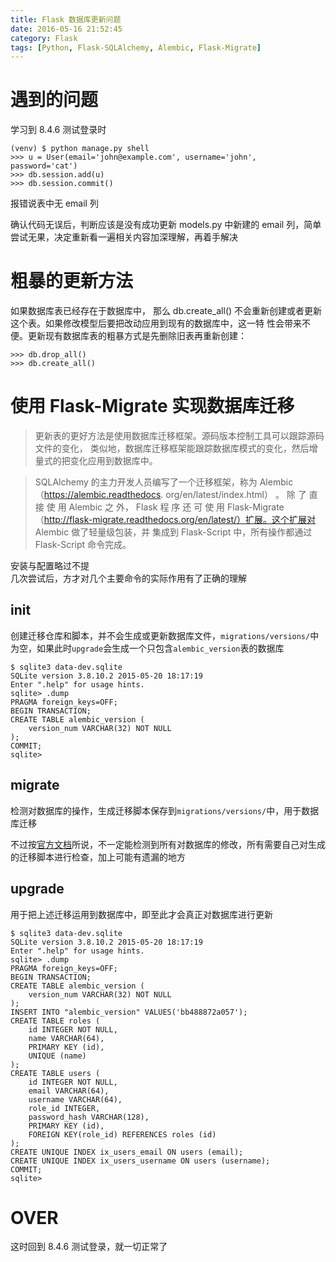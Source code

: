 ```yaml
---
title: Flask 数据库更新问题
date: 2016-05-16 21:52:45
category: Flask
tags: [Python, Flask-SQLAlchemy, Alembic, Flask-Migrate]
---
```




# 遇到的问题

学习到 8.4.6 测试登录时

```
(venv) $ python manage.py shell 
>>> u = User(email='john@example.com', username='john', password='cat') 
>>> db.session.add(u) 
>>> db.session.commit()
```
报错说表中无 email 列

确认代码无误后，判断应该是没有成功更新 models.py 中新建的 email 列，简单尝试无果，决定重新看一遍相关内容加深理解，再着手解决

# 粗暴的更新方法

如果数据库表已经存在于数据库中， 那么 db.create_all() 不会重新创建或者更新这个表。如果修改模型后要把改动应用到现有的数据库中，这一特 性会带来不便。更新现有数据库表的粗暴方式是先删除旧表再重新创建：

```
>>> db.drop_all() 
>>> db.create_all()
```

# 使用 Flask-Migrate 实现数据库迁移

> 更新表的更好方法是使用数据库迁移框架。源码版本控制工具可以跟踪源码文件的变化， 类似地，数据库迁移框架能跟踪数据库模式的变化，然后增量式的把变化应用到数据库中。

> SQLAlchemy 的主力开发人员编写了一个迁移框架，称为 Alembic（https://alembic.readthedocs. org/en/latest/index.html） 。 除 了 直 接 使 用 Alembic 之 外， Flask 程 序 还 可 使 用 Flask-Migrate （http://flask-migrate.readthedocs.org/en/latest/）扩展。这个扩展对 Alembic 做了轻量级包装，并 集成到 Flask-Script 中，所有操作都通过 Flask-Script 命令完成。

安装与配置略过不提   
几次尝试后，方才对几个主要命令的实际作用有了正确的理解

## init

创建迁移仓库和脚本，并不会生成或更新数据库文件，`migrations/versions/`中为空，如果此时`upgrade`会生成一个只包含`alembic_version`表的数据库

```
$ sqlite3 data-dev.sqlite
SQLite version 3.8.10.2 2015-05-20 18:17:19
Enter ".help" for usage hints.
sqlite> .dump
PRAGMA foreign_keys=OFF;
BEGIN TRANSACTION;
CREATE TABLE alembic_version (
	version_num VARCHAR(32) NOT NULL
);
COMMIT;
sqlite>
```

## migrate

检测对数据库的操作，生成迁移脚本保存到`migrations/versions/`中，用于数据库迁移

不过按[官方文档](http://flask-migrate.readthedocs.io/en/latest/)所说，不一定能检测到所有对数据库的修改，所有需要自己对生成的迁移脚本进行检查，加上可能有遗漏的地方

## upgrade

用于把上述迁移运用到数据库中，即至此才会真正对数据库进行更新

```
$ sqlite3 data-dev.sqlite
SQLite version 3.8.10.2 2015-05-20 18:17:19
Enter ".help" for usage hints.
sqlite> .dump
PRAGMA foreign_keys=OFF;
BEGIN TRANSACTION;
CREATE TABLE alembic_version (
	version_num VARCHAR(32) NOT NULL
);
INSERT INTO "alembic_version" VALUES('bb488872a057');
CREATE TABLE roles (
	id INTEGER NOT NULL,
	name VARCHAR(64),
	PRIMARY KEY (id),
	UNIQUE (name)
);
CREATE TABLE users (
	id INTEGER NOT NULL,
	email VARCHAR(64),
	username VARCHAR(64),
	role_id INTEGER,
	password_hash VARCHAR(128),
	PRIMARY KEY (id),
	FOREIGN KEY(role_id) REFERENCES roles (id)
);
CREATE UNIQUE INDEX ix_users_email ON users (email);
CREATE UNIQUE INDEX ix_users_username ON users (username);
COMMIT;
sqlite>
```

# OVER

这时回到 8.4.6 测试登录，就一切正常了
